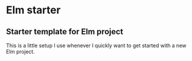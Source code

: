# Elm starter

## Starter template for Elm project

This is a little setup I use whenever I quickly want to get started with a new
Elm project. 
